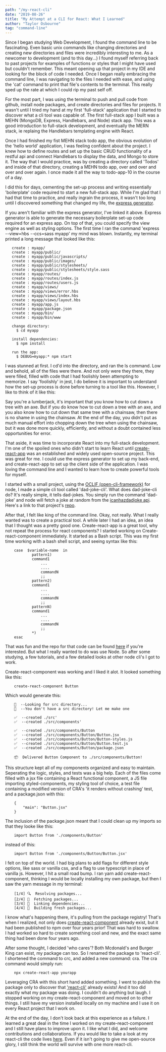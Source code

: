 ```yaml
---
path: "/my-react-cli"
date: "2019-08-26"
title: "My Attempt at a CLI for React: What I Learned"
author: "Taylor Osbourne"
tag: "command-line"
--- 
```


Since I began studying Web Development, I found the command line to be fascinating.  Even basic unix commands like changing directories and creating new directories and files were incredibly interesting to me.  As a newcomer to development (and to this day...) I found myself referring back to past projects for examples of functions or styles that I might have used but couldn't remember.  This meant opening up that project in my IDE and looking for the block of code I needed.  Once I began really embracing the command line, I was navigating to the files I needed with ease, and using the 'cat' command to print that file's contents to the terminal.  This really sped up the rate at which I could rip my past self off.  

For the most part, I was using the terminal to push and pull code from github, install node packages, and create directories and files for projects.  It wasn't until I tried my hand at my first 'full-stack' application that I started to discover what a cli tool was capable of.  The first full-stack app I built was a MEHN (MongoDB, Express, Handlebars, and Node) stack app.  This was a good introduction to full-stack development, and eventually the MERN stack, ie replaing the Handlebars templating engine with React.

Once I had finished my fist MEHN stack todo app, the obvious evolution of the 'hello world' application, I was feeling confident about the project.  I knew how to define routes and set up the basic CRUD functionality of a restful api and connect Handlebars to display the data, and Mongo to store it.  The way that I would practice, was by creating a directory called 'Todos' and inside of that directory, creating a MEHN todo app, over and over and over and over again.  I once made it all the way to todo-app-10 in the course of a day.  

I did this for days, cementing the set-up process and writing essentially 'boilerplate' code required to start a new full-stack app.  While I'm glad that I had that time to practice, and really ingrain the process, it wasn't too long until I discovered something that changed my life, the [express generator](https://expressjs.com/en/starter/generator.html).

If you aren't familiar with the express generator, I've linked it above.  Express generator is able to generate the necessary boilerplate set-up code required for an express app.  On top of that, you could specify the view engine as well as styling options.  The first time I ran the command 'express --view=hbs --ccs=sass myapp' my mind was blown.  Instantly, my terminal printed a long message that looked like this:

```
   create : myapp/
   create : myapp/public/
   create : myapp/public/javascripts/
   create : myapp/public/images/
   create : myapp/public/stylesheets/
   create : myapp/public/stylesheets/style.sass
   create : myapp/routes/
   create : myapp/routes/index.js
   create : myapp/routes/users.js
   create : myapp/views/
   create : myapp/views/error.hbs
   create : myapp/views/index.hbs
   create : myapp/views/layout.hbs
   create : myapp/app.js
   create : myapp/package.json
   create : myapp/bin/
   create : myapp/bin/www

   change directory:
     $ cd myapp

   install dependencies:
     $ npm install

   run the app:
     $ DEBUG=myapp:* npm start
```

I was stunned at first.  I cd'd into the directory, and ran the ls command.  Low and behold, all of the files were there.  And not only were they there, they were filled, filled with code that I had foolishly been attempting to memorize.  I say 'foolishly' in jest, I do believe it is important to understand how the set-up process is done before turning to a tool like this.  However, I like to think of it like this:  

Say you're a lumberjack, it's important that you know how to cut down a tree with an axe.  But if you do know how to cut down a tree with an axe, and you also know how to cut down that same tree with a chainsaw, then there is no shame in using the chainsaw.  At the end of the day, you didn't put as much manual effort into chopping down the tree when using the chainsaw, but it was done more quickly, efficiently, and without a doubt contained less opportunities for error.

That aside, it was time to incorporate React into my full-stack development.  I'm one of the spoiled ones who didn't start to learn React until [create-react-app](https://create-react-app.dev/) was an established and widely used open-source project.  This was great for me.  I could use the express generator to set up my back-end, and create-react-app to set up the client side of the application.  I was loving the command line and I wanted to learn how to create powerful tools for myself.

I started with a small project, using the [OCLIF (open-cli-framework)](https://oclif.io/) for node, I made a simple cli tool called 'dad-joke-cli'.  What does dad-joke-cli do?  It's really simple, it tells dad-jokes.  You simply run the command 'dad-joke' and node will fetch a joke at random from the [icanhazdadjoke api](https://icanhazdadjoke.com/).  Here's a link to that project's [repo](https://github.com/taylorosbourne/dad-joke).

After that, I felt like king of the command line.  Okay, not really.  What I really wanted was to create a practical tool.  A while later I had an idea, an idea that I thought was a pretty good one.  Create-react-app is a great tool, why not repeat the process for react components?  I started working on Create-react-component immediately.  It started as a Bash script.  This was my first time working with a bash shell script, and seeing syntax like this:

```
    case  $variable-name  in
            pattern1)       
     		command1
                ...
                ....
                commandN
                ;;
            pattern2)
     		command1
                ...
                ....
                commandN
                ;;            
            patternN)       
     		command1
                ...
                ....
                commandN
                ;;
            *)              
    esac 
```

That was fun and the repo for that code can be found [here](https://github.com/taylorosbourne/create-react-component) if you're interested.  But what I really wanted to do was use Node.  So after some studying, a few tutorials, and a few detailed looks at other node cli's I got to work.

Create-react-component was working and I liked it alot.  It looked something like this: 

```
    create-react-component Button 
```

Which would generate this:

```
    🔎  --Looking for src directory... 
    🔎  --You don't have a src directory! Let me make one

    ✅  --created ./src'
    ✅  --created ./src/components'

    ✅  --created ./src/components/Button
    ✅  --created ./src/components/Button/Button.jsx
    ✅  --created ./src/components/Button/Button-styles.js
    ✅  --created ./src/components/Button/Button.test.js
    ✅  --created ./src/components/Button/package.json
       
    📦  Delivered Button Component to ./src/components/Button!
```

This structure kept all of my components organized and easy to maintain.  Seperating the logic, styles, and tests was a big help.  Each of the files come filled with a jsx file containing a React functional component, a JS file importing styled-components, my styling tool of choice, a test file containing a modified version of CRA's 'it renders without crashing' test, and a package.json with this:

```
    {
        "main": "Button.jsx"
    }
```

The inclusion of the package.json meant that I could clean up my imports so that they looke like this:

```
    import Button from './components/Button'
```

instead of this:

```
    import Button from './components/Button/Button.jsx'
```

I felt on top of the world.  I had big plans to add flags for different style options, like sass or vanilla css, and a flag to use typescript in place of vanilla js.  However, I hit a small road bump.  I ran yarn add create-react-component, thinking I would be locally installing my own package, but then I saw the yarn message in my terminal:

```
    [1/4] 🔍  Resolving packages...
    [2/4] 🚚  Fetching packages...
    [3/4] 🔗  Linking dependencies...
    [4/4] 🔨  Building fresh packages...
```

I know what's happening there, it's pulling from the package registry!  That's when I realized, not only does [create-react-component](https://www.npmjs.com/package/create-react-component) already exist, but it had been published to npm over four years prior!  That was hard to swallow.  I had worked so hard to create something cool and new, and the exact same thing had been done four years ago.  

After some thought, I decided 'who cares'?  Both Mcdonald's and Burger King can exist, my package can too.  So I renamed the package to 'react-cli'.  I shortened the command to crc, and added a new command: cra.  The cra command would simply run:

```
    npx create-react-app yourapp
```

Leveraging CRA with this short hand added something.  I went to publish the package only to discover that ['react-cli'](https://www.npmjs.com/package/react-cli) already exists!  And it too did exactly what my package was doing.  I couldn't do anything but laugh.  I stopped working on my create-react-component and moved on to other things.  I still have my version installed locally on my machine and I use it on every React project that I work on.

At the end of the day, I don't look back at this experience as a failure.  I learned a great deal in the time I worked on my create-react-component and I still have plans to improve upon it.  I like what I did, and welcome contributions and collaborations.  If you would like to take a look at my react-cli the code lives [here](https://github.com/taylorosbourne/react-cli).  Even if it isn't going to give me open-source glory, I still think the world will survive with one more react-cli.